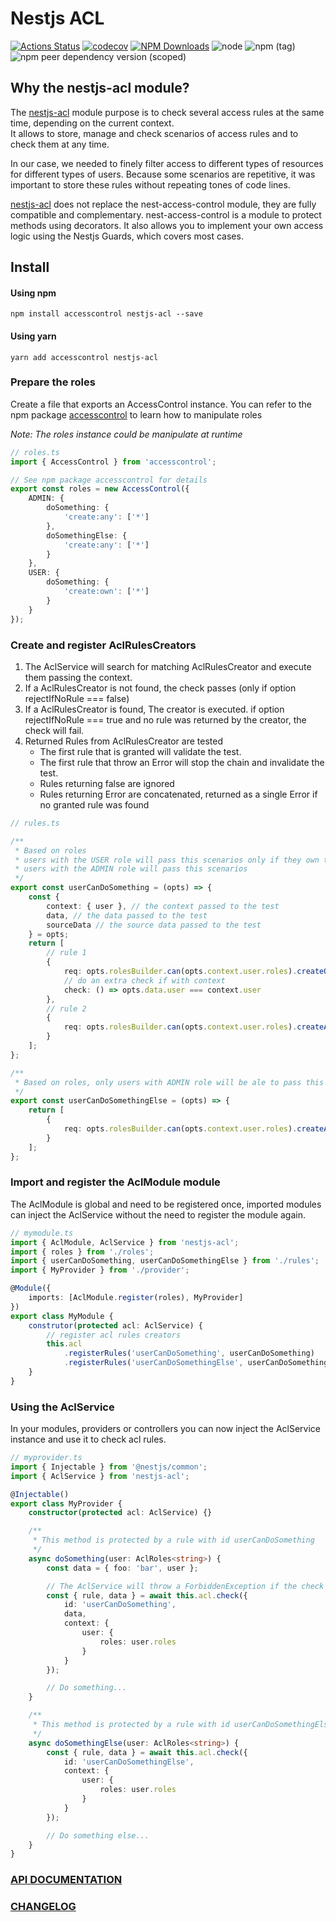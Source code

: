 # Nestjs ACL

[![Actions Status](https://github.com/Pop-Code/nestjs-acl/workflows/CI/badge.svg)](https://github.com/Pop-Code/nestjs-acl/actions)
[![codecov](https://codecov.io/gh/Pop-Code/nestjs-acl/branch/master/graph/badge.svg)][codecov]
[![NPM Downloads](https://img.shields.io/npm/dm/nestjs-acl.svg?style=flat)][npmchart]
![node](https://img.shields.io/node/v/nestjs-acl)
![npm (tag)](https://img.shields.io/npm/v/nestjs-console/latest)
![npm peer dependency version (scoped)](https://img.shields.io/npm/dependency-version/nestjs-console/peer/@nestjs/core)

## Why the nestjs-acl module?

The [nestjs-acl][npm] module purpose is to check several access rules at the same time, depending on the current context.  
It allows to store, manage and check scenarios of access rules and to check them at any time.

In our case, we needed to finely filter access to different types of resources for different types of users.
Because some scenarios are repetitive, it was important to store these rules without repeating tones of code lines.

[nestjs-acl][npm] does not replace the nest-access-control module, they are fully compatible and complementary.
nest-access-control is a module to protect methods using decorators. It also allows you to implement your own access logic using the Nestjs Guards, which covers most cases.

## Install

#### Using npm

`npm install accesscontrol nestjs-acl --save`

#### Using yarn

`yarn add accesscontrol nestjs-acl`

### Prepare the roles

Create a file that exports an AccessControl instance.
You can refer to the npm package [accesscontrol] to learn how to manipulate roles

_Note: The roles instance could be manipulate at runtime_

```ts
// roles.ts
import { AccessControl } from 'accesscontrol';

// See npm package accesscontrol for details
export const roles = new AccessControl({
    ADMIN: {
        doSomething: {
            'create:any': ['*']
        },
        doSomethingElse: {
            'create:any': ['*']
        }
    },
    USER: {
        doSomething: {
            'create:own': ['*']
        }
    }
});
```

### Create and register AclRulesCreators

1. The AclService will search for matching AclRulesCreator and execute them passing the context.
2. If a AclRulesCreator is not found, the check passes (only if option rejectIfNoRule === false)
3. If a AclRulesCreator is found, The creator is executed. if option rejectIfNoRule === true and no rule was returned by the creator, the check will fail.
4. Returned Rules from AclRulesCreator are tested
    - The first rule that is granted will validate the test.
    - The first rule that throw an Error will stop the chain and invalidate the test.
    - Rules returning false are ignored
    - Rules returning Error are concatenated, returned as a single Error if no granted rule was found

```ts
// rules.ts

/**
 * Based on roles
 * users with the USER role will pass this scenarios only if they own the data (check returns true)
 * users with the ADMIN role will pass this scenarios
 */
export const userCanDoSomething = (opts) => {
    const {
        context: { user }, // the context passed to the test
        data, // the data passed to the test
        sourceData // the source data passed to the test
    } = opts;
    return [
        // rule 1
        {
            req: opts.rolesBuilder.can(opts.context.user.roles).createOwn('doSomething'),
            // do an extra check if with context
            check: () => opts.data.user === context.user
        },
        // rule 2
        {
            req: opts.rolesBuilder.can(opts.context.user.roles).createAny('doSomething')
        }
    ];
};

/**
 * Based on roles, only users with ADMIN role will be ale to pass this scenarios
 */
export const userCanDoSomethingElse = (opts) => {
    return [
        {
            req: opts.rolesBuilder.can(opts.context.user.roles).createAny('doSomethingElse')
        }
    ];
};
```

### Import and register the AclModule module

The AclModule is global and need to be registered once, imported modules can inject the AclService without the need to register the module again.

```ts
// mymodule.ts
import { AclModule, AclService } from 'nestjs-acl';
import { roles } from './roles';
import { userCanDoSomething, userCanDoSomethingElse } from './rules';
import { MyProvider } from './provider';

@Module({
    imports: [AclModule.register(roles), MyProvider]
})
export class MyModule {
    construtor(protected acl: AclService) {
        // register acl rules creators
        this.acl
            .registerRules('userCanDoSomething', userCanDoSomething)
            .registerRules('userCanDoSomethingElse', userCanDoSomethingElse);
    }
}
```

### Using the AclService

In your modules, providers or controllers you can now inject the AclService instance and use it to check acl rules.

```ts
// myprovider.ts
import { Injectable } from '@nestjs/common';
import { AclService } from 'nestjs-acl';

@Injectable()
export class MyProvider {
    constructor(protected acl: AclService) {}

    /**
     * This method is protected by a rule with id userCanDoSomething
     */
    async doSomething(user: AclRoles<string>) {
        const data = { foo: 'bar', user };

        // The AclService will throw a ForbiddenException if the check fails.
        const { rule, data } = await this.acl.check({
            id: 'userCanDoSomething',
            data,
            context: {
                user: {
                    roles: user.roles
                }
            }
        });

        // Do something...
    }

    /**
     * This method is protected by a rule with id userCanDoSomethingElse
     */
    async doSomethingElse(user: AclRoles<string>) {
        const { rule, data } = await this.acl.check({
            id: 'userCanDoSomethingElse',
            context: {
                user: {
                    roles: user.roles
                }
            }
        });

        // Do something else...
    }
}
```

### [API DOCUMENTATION][doclink]

### [CHANGELOG][changelog]

[npm]: https://www.npmjs.com/package/nestjs-acl
[npmchart]: https://npmcharts.com/compare/nestjs-acl?minimal=true
[ci]: https://circleci.com/gh/Pop-Code/nestjs-acl
[codecov]: https://codecov.io/gh/Pop-Code/nestjs-acl
[doclink]: https://pop-code.github.io/nestjs-acl
[accesscontrol]: https://www.npmjs.com/package/commander
[changelog]: https://github.com/Pop-Code/nestjs-acl/blob/master/CHANGELOG.md
